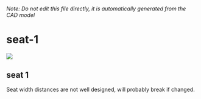 ###### Note: Do not edit this file directly, it is automatically generated from the CAD model

# seat-1

![](/project.svg)

## seat 1


Seat width distances are not well designed, will probably break if changed.


